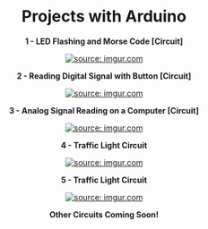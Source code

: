 <div align="center">

# Projects with Arduino

</div>

<div align="center">
  
**1 - LED Flashing and  Morse Code [Circuit]**

  <a href="https://imgur.com/7ngncCr"><img src="https://i.imgur.com/7ngncCr.png" title="source: imgur.com" /></a>

**2 - Reading Digital Signal with Button [Circuit]**

  <a href="https://imgur.com/sBfPNww"><img src="https://i.imgur.com/sBfPNww.png" title="source: imgur.com" /></a>

**3 - Analog Signal Reading on a Computer [Circuit]**

  <a href="https://imgur.com/ORnhN7W"><img src="https://i.imgur.com/ORnhN7W.png" title="source: imgur.com" /></a>

**4 - Traffic Light Circuit**

  <a href="https://imgur.com/gRkZJLE"><img src="https://i.imgur.com/gRkZJLE.png?1" title="source: imgur.com" /></a>

**5 - Traffic Light Circuit**

  <a href="https://imgur.com/mtq3ZwO"><img src="https://i.imgur.com/mtq3ZwO.png" title="source: imgur.com" /></a>

</div>

<div align="center">
  
**Other Circuits Coming Soon!**

</div>
